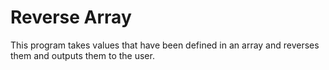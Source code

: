 # Reverse Array


This program takes values that have been defined in an array and reverses them and outputs them to the user.
